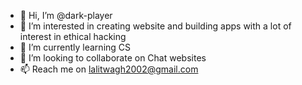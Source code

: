- 👋 Hi, I’m @dark-player
- 👀 I’m interested in creating website and building apps with a lot of interest in ethical hacking
- 🌱 I’m currently learning CS
- 💞️ I’m looking to collaborate on Chat websites 
- 📫 Reach me on lalitwagh2002@gmail.com

<!---
dark-player/dark-player is a ✨ special ✨ repository because its `README.md` (this file) appears on your GitHub profile.
You can click the Preview link to take a look at your changes.
--->
